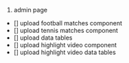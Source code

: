 1. admin page
- [] upload football matches component
- [] upload tennis matches component
- [] upload data tables
- [] upload highlight video component
- [] upload highlight video data tables
